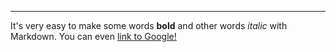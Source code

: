 ---
It's very easy to make some words **bold** and other words *italic* with Markdown. You can even [link to Google!]('www.google.com.au')
